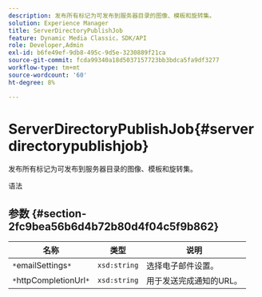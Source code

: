 ```yaml
---
description: 发布所有标记为可发布到服务器目录的图像、模板和旋转集。
solution: Experience Manager
title: ServerDirectoryPublishJob
feature: Dynamic Media Classic，SDK/API
role: Developer,Admin
exl-id: b6fe49ef-9db8-495c-9d5e-3230889f21ca
source-git-commit: fcda99340a18d5037157723bb3bdca5fa9df3277
workflow-type: tm+mt
source-wordcount: '60'
ht-degree: 8%

---
```


# ServerDirectoryPublishJob{#serverdirectorypublishjob}

发布所有标记为可发布到服务器目录的图像、模板和旋转集。

语法

## 参数 {#section-2fc9bea56b6d4b72b80d4f04c5f9b862}

| 名称 | 类型 | 说明 |
|---|---|---|
| `*`emailSettings`*` | `xsd:string` | 选择电子邮件设置。 |
| `*`httpCompletionUrl`*` | `xsd:string` | 用于发送完成通知的URL。 |
